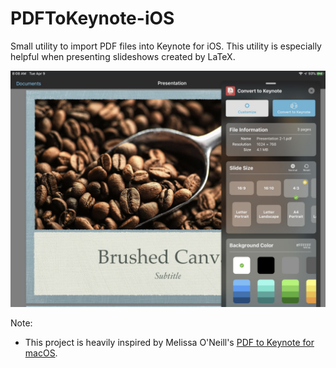 # PDFToKeynote-iOS
Small utility to import PDF files into Keynote for iOS. This utility is especially helpful when presenting slideshows created by LaTeX.


![](https://raw.githubusercontent.com/LumingYin/PDFToKeynote-iOS/master/screenshot.jpg "Screenshot of Quick Caption")


Note:
- This project is heavily inspired by Melissa O'Neill's [PDF to Keynote for macOS](https://www.cs.hmc.edu/~oneill/freesoftware/pdftokeynote.html).
